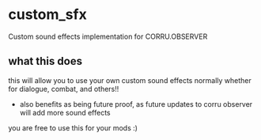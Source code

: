# custom_sfx
Custom sound effects implementation for CORRU.OBSERVER

## what this does
this will allow you to use your own custom sound effects normally whether for dialogue, combat, and others!!

+ also benefits as being future proof, as future updates to corru observer will add more sound effects

you are free to use this for your mods :)